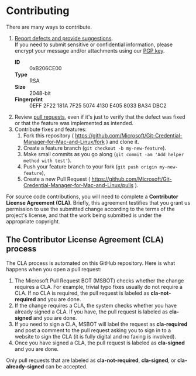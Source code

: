 Contributing
============
There are many ways to contribute.

1. [Report defects and provide suggestions](https://github.com/Microsoft/Git-Credential-Manager-for-Mac-and-Linux/issues). <br />
    If you need to submit sensitive or confidential information, please encrypt your message and/or attachments using our [PGP key](https://java.visualstudio.com/Content/RPM-GPG-KEY-olivida.txt).
    <dl>
        <dt><strong>ID</strong></dt>
        <dd>0xB206CE00</dd>
        <dt><strong>Type</strong></dt>
        <dd>RSA</dd>
        <dt><strong>Size</strong></dt>
        <dd>2048-bit</dd>
        <dt><strong>Fingerprint</strong></dt>
        <dd>0EFF 2F22 181A 7F25 5074  4130 E405 8033 BA34 DBC2</dd>
    </dl>
2. Review [pull requests](https://github.com/Microsoft/Git-Credential-Manager-for-Mac-and-Linux/pulls), even if it's just to verify that the defect was fixed or that the feature was implemented as intended.
3. Contribute fixes and features:
    1. Fork this repository ( https://github.com/Microsoft/Git-Credential-Manager-for-Mac-and-Linux/fork ) and clone it.
    2. Create a feature branch (`git checkout -b my-new-feature`).
    3. Make small commits as you go along (`git commit -am 'Add helper method with test'`).
    4. Push your feature branch to your fork (`git push origin my-new-feature`),
    5. Create a new Pull Request ( https://github.com/Microsoft/Git-Credential-Manager-for-Mac-and-Linux/pulls ).

For source code contributions, you will need to complete a **Contributor License Agreement (CLA)**. Briefly, this agreement testifies that you grant us permission to use the submitted change according to the terms of the project's license, and that the work being submitted is under the appropriate copyright.

The Contributor License Agreement (CLA) process
-----------------------------------------------
The CLA process is automated on this GitHub repository.  Here is what happens when you open a pull request:

1. The Microsoft Pull Request BOT (MSBOT) checks whether the change requires a CLA. For example, trivial typo fixes usually do not require a CLA. If no CLA is required, the pull request is labeled as **cla-not-required** and you are done.
2. If the change requires a CLA, the system checks whether you have already signed a CLA. If you have, the pull request is labeled as **cla-signed** and you are done.
3. If you need to sign a CLA, MSBOT will label the request as **cla-required** and post a comment to the pull request asking you to sign in to a website to sign the CLA (it is fully digital and no faxing is involved).
4. Once you have signed a CLA, the pull request is labeled as **cla-signed** and you are done.

Only pull requests that are labeled as **cla-not-required**, **cla-signed**, or **cla-already-signed** can be accepted.

